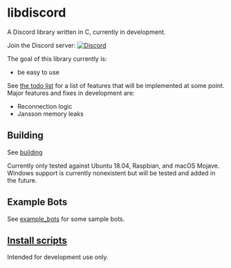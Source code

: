 # libdiscord

A Discord library written in C, currently in development.

Join the Discord server: [![Discord](https://discordapp.com/api/guilds/339188611234922507/widget.png)](https://discord.gg/BGgcQQh)


The goal of this library currently is:
* be easy to use

See [the todo list](TODO.md) for a list of features that will be implemented at some point. Major features and fixes in development are:
* Reconnection logic
* Jansson memory leaks

## Building
See [building](doc/BUILDING.md)

Currently only tested against Ubuntu 18.04, Raspbian, and macOS Mojave. 
Windows support is currently nonexistent but will be tested and added in the future. 

## Example Bots
See [example_bots](example_bots) for some sample bots. 

## [Install scripts](scripts)
Intended for development use only.